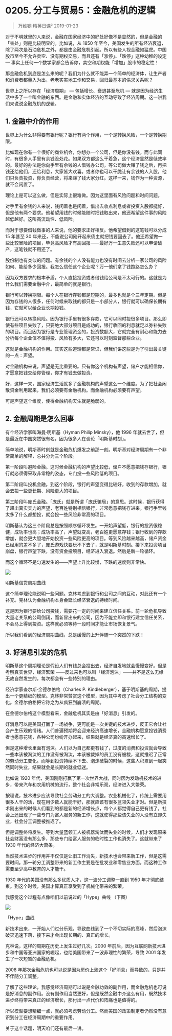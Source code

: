 # 0205. 分工与贸易5：金融危机的逻辑
> 万维钢·精英日课³
2019-01-23

对于不明就里的人来说，金融在国家经济中的好处好像不是显然的，但是金融的「害处」则是比较明显的。比如说，从 1850 年至今，美国发生的所有经济衰退，除了两次是石油危机之外，都是由金融危机引起。所以有些人视金融如猛虎。中国股市至今不允许卖空、没有期权交易，而且还有「涨停」、「跌停」这种幼稚的设定 — 事实上任何一个数学家都会告诉你，卖空和期权能「增加」股市的稳定性！

那金融危机到底是怎么来的呢？我们为什么就不能弄一个简单的经济体，让生产者和消费者都量入为出，老老实实地工作和交易，回归最基本的供求关系呢？

世界上之所以存在「经济周期」 — 包括增长、衰退甚至危机 — 就是因为经济生活中多了一个叫金融的东西。是金融和实体经济的互动导致了经济周期。这一讲我们来说说金融危机的逻辑。

## 1. 金融中介的作用
世界上为什么非得要有银行呢？银行有两个作用，一个是转换风险，一个是转换期限。

比如现在你有一个很好的商业机会，你想办一个公司，但是你没有钱。而与此同时，有很多人手里有余钱没处花。如果双方都这么干着急，这个经济显然是低效率的。最好的办法是你向手里有余钱的人借钱办公司，等公司做大赚了钱之后，再把钱还给他们，还给利息，大家皆大欢喜。或者你也可以干脆让有余钱的人入股，他们只负责投资，你负责经营，将来赚了钱大家分红。这样一来，钱作为一种资源，就不会闲置了。

理论上是可以这么做，但是实际上很难做。因为这里面有风险问题和时间问题。

对手里有余钱的人来说，钱闲着也是闲着，借出去收点利息或者投资入股都挺好，但是他有两个要求。他希望用钱的时候能随时把钱取出来，他还希望这件事的风险越低越好。这叫高流动性、低风险。

而对于想要借钱做事的人来说，他的要求正好相反。他希望借到的这笔钱可以分成 15 年甚至 30 年来还，不能说公司刚开起来债主就把钱要回去了。他还希望做一些比较冒险的项目，毕竟高风险才有高回报——最好万一生意失败还可以申请破产，这笔钱就不用还了。

股份制也有类似的问题。有余钱的个人没有能力也没有时间去分析一家公司的风险如何、能给多少回报。我怎么信任这个企业呢？万一他们拿了钱跑路怎么办？

因为双方要求的根本矛盾，个人直接投资或者借钱给公司是不太可行的。这就是为什么我们需要金融中介，最简单的就是银行。

银行可以转换期限。每个人在银行存钱都是短期的，最多也就是个三年定期。但是因为存钱的人很多，任何时候来取钱的都只是一小部分人，银行就可以确保长期有钱，它就可以给企业长期投钱。

银行还可以转换风险。因为银行手里有很多存款，它可以同时投很多项目。那么即使有些项目失败了，只要绝大部分项目是成功的，银行收回的利息就足以弥补失败的项目。而且因为银行是专业管理资金的，投资数额大，它就完全有耐心和能力去分析每个企业值不值得投、风险有多大，它还可以时刻监督那些企业。

这就是金融机构的作用。其实这些道理都是常识，但我们讲这些是为了引出最关键的一点：声望。

对金融机构来说，声望是无比重要的。只有你这个机构有声望，储户才能相信你，才愿意把钱交给你管理，你才有钱去做投资。

好，这样一来，国家经济生活就多了金融机构的声望这么一个维度。为了把社会闲散资金利用起来，我们必须要有金融机构。而金融机构必须要有声望。

可是声望这个维度，使得金融机构天生就是脆弱的。

## 2. 金融周期是怎么回事
有个经济学家叫海曼·明斯基（Hyman Philip Minsky），他 1996 年就去世了，但是最近在中国突然很有名，因为很多人在谈论「明斯基时刻」。

简单地说，明斯基时刻就是金融危机爆发之前那一刻。明斯基对经济周期有一个非常简单的解释，总共分为三个阶段。

第一阶段叫避险金融。这时候金融机构的声望比较低，储户不愿意把钱存银行，银行就必须得采取非常稳的姿态，专门投一些风险低的项目。

第二阶段叫投机金融。到这个阶段，银行的声望变得比较好，收到的存款增加，就会去投一些更长期、风险更大的项目。

第三阶段叫庞氏金融。「庞氏」就是所谓「庞氏骗局」的意思。这时候，银行获得了超出真实实力的声望，老百姓特别相信银行，非常愿意把钱存进来。银行手里钱太多了什么都想投，就会投一些风险非常高的项目。

明斯基认为这三个阶段总是按照顺序循环发生。一开始声望低，银行的投资很稳健，成功率也高；成功率高了，声望就变高，老百姓更愿意存钱；银行收到的存款增加，就会更大胆地开始投资一些风险更高的项目。等到风险越来越高，储户资金已经用的差不多了，庞氏游戏快要玩不下去了，就是明斯基时刻。接下来投资项目崩盘，银行声望下跌，没有资金投项目，经济进入衰退。然后是新一轮循环。

而这个循环不是匀速发生的——声望上升比较慢，下跌的速度则非常快。

![](https://raw.githubusercontent.com/dalong0514/selfstudy/master/图片链接/万维钢/2019099.jpg)

明斯基信贷周期曲线

这个简单理论能说明一些问题。克林考虑到银行和公司之间的互动，对此还有一个补充。克林认为金融机构本身会延长经济衰退的持续时间。

这是因为银行要给公司投钱，需要花一定的时间来建立信任关系。前一轮危机导致大量老关系的公司倒闭，而新冒出来的公司，因为不能立即和银行建立信任关系，不会马上得到投资。这样就必须等待一段时间才能让市场恢复景气。

所以我们看到的经济周期曲线，总是缓慢的上升伴随一个突然的下跌！

## 3. 好消息引发的危机
明斯基这个周期理论是假设人们有钱总会投出去，经济自发地就会慢慢变好。但是考察真实世界，经济繁荣 ——反过来也可以叫「经济泡沫」——并不是这么无缘无故自然发生的，每次都会有一些特别的理由。

经济学家查尔斯·金德尔伯格（Charles P. Kindleberger），基于明斯基的周期，提出一个更精细的模型。克林非常赞赏这个模型，因为其中考虑了社会分工结构的变化。金德尔伯格把它称之为从疯狂到崩溃的周期。

在金德尔伯格这个模型看来，金融危机其实是由「好消息」引发的。

好消息可以是美国打赢了一场战争，更可能是一次关键的技术进步，反正它会让社会产生乐观的情绪。人们普遍预期将会迎来经济高速增长，金融机构愿意投钱消费者也愿意花钱，各种公司纷纷开办起来，结果就是经济真的高速增长了。

但是这种增长里面有泡沫。人们以为自己都更有钱了，过度的消费和投资就会导致一些本该被淘汰的工作没有被淘汰，本该被裁掉的员工没有被裁，这就推迟了正常的劳动分工变化。而等到投资持续不下去、泡沫破裂的时候，这些人积累到一起突然同时失业，结果就会是长期的就业低迷。

比如说 1920 年代，美国刚刚打赢了第一次世界大战，同时因为发动机技术的进步，带来汽车和农用机械的流行，整个社会非常乐观，经济进入大繁荣。

按理说，技术进步应该导致社会劳动分工的大调整。农业机械化了，传统上需要用很多人干的活，现在用少数人就能干好，那就应该有很多蓝领失业才对。但是新技术刚出来的时候人们看到的都是新的经济增长点，每个人都觉得自己更有钱了，社会上还出现了一些专门为富人服务的新工作，这就使得那些该失业的人没有立即失业，社会分工调整被推迟了。

但是调整终将发生。等到大量蓝领工人被机器淘汰而失业的时候，人们才发现原来社会财富没有那么多，那些专门给富人服务的临时性工作也消失了。这就带来了 1930 年代的经济大萧条。

当然技术进步的作用并不仅仅是让旧工作消失，新技术也会带来新工作，但是这需要时间。那一轮分工调整带来的新工作主要是在批发业和零售业方面，而这种工作需要至少高中教育的人才能干。

1930 年代的美国没有那么多优质人才，这一波分工调整一直到 1950 年才彻底结束。到这个时候，美国才算真正享受到了机械化带来的繁荣。

我感觉这个过程有点像咱们以前说过的「Hype」曲线 （下图）

![](https://raw.githubusercontent.com/dalong0514/selfstudy/master/图片链接/万维钢/2019100.jpg)

「Hype」曲线

新技术出来，一开始人们过分乐观，导致曲线到了一个不切实际的高峰，然后泡沫破灭迅速下落，接下来才会出现长期的、真正的增长。

克林说，这样的周期在历史上发生过好几次。2000 年前后，因为互联网新技术进步和中国等亚洲国家的崛起，也给美国带来了一波非理性的繁荣，导致 2001 年发生了一次短暂的金融危机。

2008 年那次金融危机也可以说是因为房价上涨这个「好消息」而导致的，只是并不伴随分工调整。

了解了这些理论，我感觉经济周期可以说是金融功效的副作用，而金融危机也可说是好消息的副作用。没有副作用当然更好，但是既然金融中介这么有用，既然技术进步终将带来真正的经济增长，那付出一点代价和阵痛也是值得的。

所以模型要想精细一点，就必须考虑劳动分工。然而美国的政策制定者仍然没有意识到分工在经济周期中的重要作用。

关于这个话题，明天咱们还有最后一讲。

